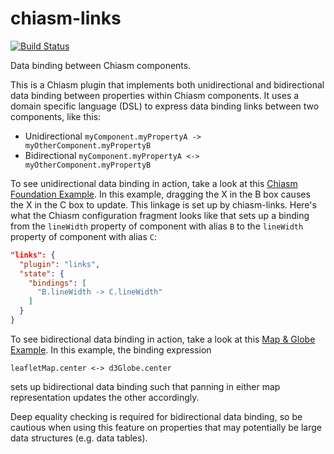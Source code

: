 # chiasm-links

[![Build Status](https://travis-ci.org/chiasm-project/chiasm-links.svg)](https://travis-ci.org/chiasm-project/chiasm-links)

Data binding between Chiasm components.

This is a Chiasm plugin that implements both unidirectional and bidirectional data binding between properties within Chiasm components. It uses a domain specific language (DSL) to express data binding links between two components, like this:

  * Unidirectional  `myComponent.myPropertyA -> myOtherComponent.myPropertyB`
  * Bidirectional  `myComponent.myPropertyA <-> myOtherComponent.myPropertyB`

To see unidirectional data binding in action, take a look at this [Chiasm Foundation Example](http://bl.ocks.org/curran/b4aa88691528c0f0b1fa). In this example, dragging the X in the B box causes the X in the C box to update. This linkage is set up by chiasm-links. Here's what the Chiasm configuration fragment looks like that sets up a binding from the `lineWidth` property of component with alias `B` to the `lineWidth` property of component with alias `C`:

```json
"links": {
  "plugin": "links",
  "state": {
    "bindings": [
      "B.lineWidth -> C.lineWidth"
    ]
  }
}
```

To see bidirectional data binding in action, take a look at this [Map & Globe Example](http://bl.ocks.org/curran/01aa2685f083b6c1b9fb). In this example, the binding expression

```
leafletMap.center <-> d3Globe.center
```

sets up bidirectional data binding such that panning in either map representation updates the other accordingly.

Deep equality checking is required for bidirectional data binding, so be cautious when using this feature on properties that may potentially be large data structures (e.g. data tables).
